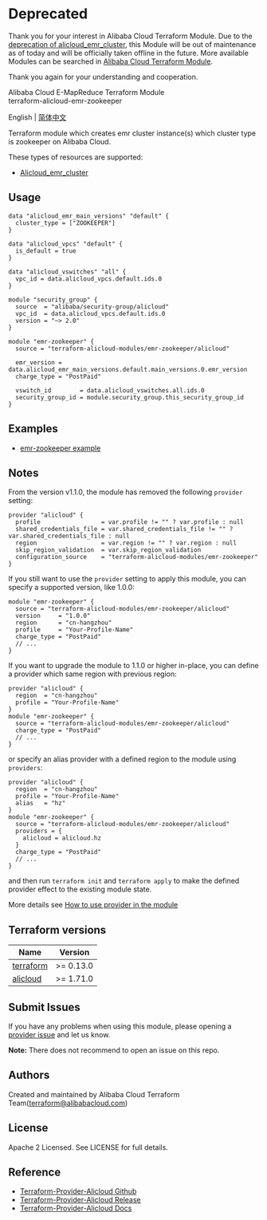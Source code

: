 # Deprecated

Thank you for your interest in Alibaba Cloud Terraform Module. Due to the [deprecation of alicloud_emr_cluster](https://registry.terraform.io/providers/aliyun/alicloud/latest/docs/resources/emr_cluster), this Module will be out of maintenance as of today and will be officially taken offline in the future. More available Modules can be searched in [Alibaba Cloud Terraform Module](https://registry.terraform.io/browse/modules?provider=alibaba).

Thank you again for your understanding and cooperation.

Alibaba Cloud E-MapReduce Terraform Module  
terraform-alicloud-emr-zookeeper

English | [简体中文](https://github.com/terraform-alicloud-modules/terraform-alicloud-emr-zookeeper/blob/master/README-CN.md)

Terraform module which creates emr cluster instance(s) which cluster type is zookeeper on Alibaba Cloud. 

These types of resources are supported:

* [Alicloud_emr_cluster](https://www.terraform.io/docs/providers/alicloud/r/emr_cluster.html)

Usage
-----

```hcl
data "alicloud_emr_main_versions" "default" {
  cluster_type = ["ZOOKEEPER"]
}

data "alicloud_vpcs" "default" {
  is_default = true
}

data "alicloud_vswitches" "all" {
  vpc_id = data.alicloud_vpcs.default.ids.0
}

module "security_group" {
  source  = "alibaba/security-group/alicloud"
  vpc_id  = data.alicloud_vpcs.default.ids.0
  version = "~> 2.0"
}

module "emr-zookeeper" {
  source = "terraform-alicloud-modules/emr-zookeeper/alicloud"

  emr_version = data.alicloud_emr_main_versions.default.main_versions.0.emr_version
  charge_type = "PostPaid"

  vswitch_id        = data.alicloud_vswitches.all.ids.0
  security_group_id = module.security_group.this_security_group_id
}
```

## Examples

* [emr-zookeeper example](https://github.com/terraform-alicloud-modules/terraform-alicloud-emr-zookeeper/tree/master/examples/complete)

## Notes
From the version v1.1.0, the module has removed the following `provider` setting:

```hcl
provider "alicloud" {
  profile                 = var.profile != "" ? var.profile : null
  shared_credentials_file = var.shared_credentials_file != "" ? var.shared_credentials_file : null
  region                  = var.region != "" ? var.region : null
  skip_region_validation  = var.skip_region_validation
  configuration_source    = "terraform-alicloud-modules/emr-zookeeper"
}
```

If you still want to use the `provider` setting to apply this module, you can specify a supported version, like 1.0.0:

```hcl
module "emr-zookeeper" {
  source = "terraform-alicloud-modules/emr-zookeeper/alicloud"
  version     = "1.0.0"
  region      = "cn-hangzhou"
  profile     = "Your-Profile-Name"
  charge_type = "PostPaid"
  // ...
}
```

If you want to upgrade the module to 1.1.0 or higher in-place, you can define a provider which same region with
previous region:

```hcl
provider "alicloud" {
  region  = "cn-hangzhou"
  profile = "Your-Profile-Name"
}
module "emr-zookeeper" {
  source = "terraform-alicloud-modules/emr-zookeeper/alicloud"
  charge_type = "PostPaid"
  // ...
}
```
or specify an alias provider with a defined region to the module using `providers`:

```hcl
provider "alicloud" {
  region  = "cn-hangzhou"
  profile = "Your-Profile-Name"
  alias   = "hz"
}
module "emr-zookeeper" {
  source = "terraform-alicloud-modules/emr-zookeeper/alicloud"
  providers = {
    alicloud = alicloud.hz
  }
  charge_type = "PostPaid"
  // ...
}
```

and then run `terraform init` and `terraform apply` to make the defined provider effect to the existing module state.

More details see [How to use provider in the module](https://www.terraform.io/docs/language/modules/develop/providers.html#passing-providers-explicitly)

## Terraform versions

| Name | Version |
|------|---------|
| <a name="requirement_terraform"></a> [terraform](#requirement\_terraform) | >= 0.13.0 |
| <a name="requirement_alicloud"></a> [alicloud](#requirement\_alicloud) | >= 1.71.0 |

Submit Issues
-------------
If you have any problems when using this module, please opening a [provider issue](https://github.com/terraform-providers/terraform-provider-alicloud/issues/new) and let us know.

**Note:** There does not recommend to open an issue on this repo.

Authors
-------
Created and maintained by Alibaba Cloud Terraform Team(terraform@alibabacloud.com)

License
----
Apache 2 Licensed. See LICENSE for full details.

Reference
---------
* [Terraform-Provider-Alicloud Github](https://github.com/terraform-providers/terraform-provider-alicloud)
* [Terraform-Provider-Alicloud Release](https://releases.hashicorp.com/terraform-provider-alicloud/)
* [Terraform-Provider-Alicloud Docs](https://www.terraform.io/docs/providers/alicloud/index.html)